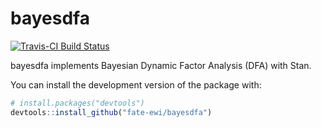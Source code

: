 <!-- README.md is generated from README.Rmd. Please edit that file -->
bayesdfa
========

[![Travis-CI Build Status](https://travis-ci.org/fate-ewi/tvdfa.svg?branch=master)](https://travis-ci.org/fate-ewi/tvdfa)

bayesdfa implements Bayesian Dynamic Factor Analysis (DFA) with Stan.

You can install the development version of the package with:

``` r
# install.packages("devtools")
devtools::install_github("fate-ewi/bayesdfa")
```
